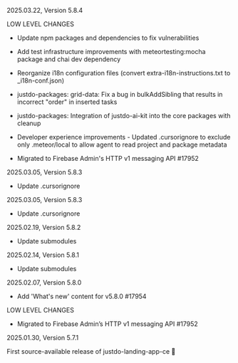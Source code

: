 2025.03.22, Version 5.8.4

LOW LEVEL CHANGES

* Update npm packages and dependencies to fix vulnerabilities

* Add test infrastructure improvements with meteortesting:mocha package and chai dev dependency

* Reorganize i18n configuration files (convert extra-i18n-instructions.txt to _i18n-conf.json)

* justdo-packages: grid-data: Fix a bug in bulkAddSibling that results in incorrect "order" in inserted tasks

* justdo-packages: Integration of justdo-ai-kit into the core packages with cleanup

* Developer experience improvements - Updated .cursorignore to exclude only .meteor/local 
  to allow agent to read project and package metadata

* Migrated to Firebase Admin's HTTP v1 messaging API #17952

2025.03.05, Version 5.8.3

* Update .cursorignore

2025.03.05, Version 5.8.3

* Update .cursorignore

2025.02.19, Version 5.8.2

* Update submodules

2025.02.14, Version 5.8.1

* Update submodules

2025.02.07, Version 5.8.0

* Add 'What's new' content for v5.8.0 #17954

LOW LEVEL CHANGES

* Migrated to Firebase Admin’s HTTP v1 messaging API #17952

2025.01.30, Version 5.7.1

First source-available release of justdo-landing-app-ce 🎉
